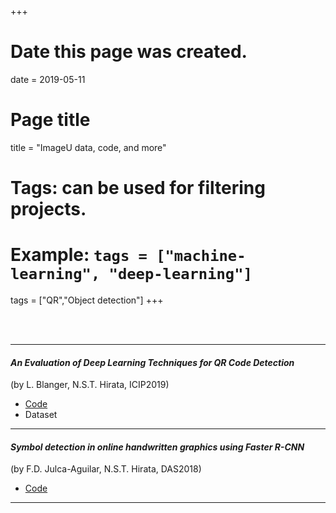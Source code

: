 +++
# Date this page was created.
date = 2019-05-11

# Page title
title = "ImageU data, code, and more"

# Tags: can be used for filtering projects.
# Example: `tags = ["machine-learning", "deep-learning"]`
tags = ["QR","Object detection"]
+++

<br/><br/>

---

#### *An Evaluation of Deep Learning Techniques for QR Code Detection*
(by L. Blanger, N.S.T. Hirata, ICIP2019)

  * [Code][ICIP2019]
  * Dataset

---

#### *Symbol detection in online handwritten graphics using Faster R-CNN*
(by F.D. Julca-Aguilar, N.S.T. Hirata, DAS2018)

  * [Code][DAS2018]

---

[QRdataset]: https://github.com/ImageU/faster-rcnn-graphics
[ICIP2019]: https://github.com/Leonardo-Blanger/subparts_ppn_keras
[DAS2018]: https://github.com/ImageU/faster-rcnn-graphics
[FASTQR]: https://sourceforge.net/projects/fastqr/
